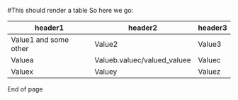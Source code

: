 #This should render a table
So here we go:

|header1|header2|header3|
|-------|-------|-------|
|Value1 and some other|Value2 |Value3 |
|Valuea |Valueb.valuec/valued_valuee|Valuec |
|Valuex |Valuey |Valuez |

End of page  
